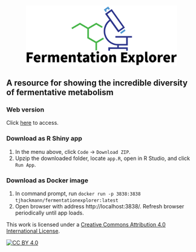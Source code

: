 <p align="center"> <a href="https://timothy-hackmann.shinyapps.io/FermentationExplorer/"><img src="https://github.com/thackmann/FermentationExplorer/blob/main/logo.svg" width="400"/></a> </p>

## A resource for showing the incredible diversity of fermentative metabolism 

### Web version
Click [here](https://timothy-hackmann.shinyapps.io/FermentationExplorer) to access.

### Download as R Shiny app
1)  In the menu above, click `Code` -> `Download ZIP`.
2) Upzip the downloaded folder, locate `app.R`, open in R Studio, and click `Run App`.

### Download as Docker image
1)  In command prompt, run
 `
docker run -p 3838:3838 tjhackmann/fermentationexplorer:latest
`
2)  Open browser with address http://localhost:3838/.  Refresh browser periodically until app loads.

This work is licensed under a
[Creative Commons Attribution 4.0 International License][cc-by].

[![CC BY 4.0][cc-by-image]][cc-by]

[cc-by]: http://creativecommons.org/licenses/by/4.0/
[cc-by-image]: https://i.creativecommons.org/l/by/4.0/88x31.png
[cc-by-shield]: https://img.shields.io/badge/License-CC%20BY%204.0-lightgrey.svg
